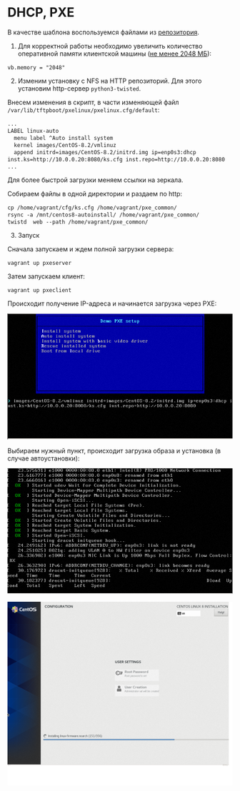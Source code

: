 # DHCP, PXE
В качестве шаблона воспользуемся файлами из [репозитория](https://github.com/nixuser/virtlab/tree/main/centos_pxe).

1. Для корректной работы необходимо увеличить количество оперативной памяти клиентской машины ([не менее 2048 МБ](https://bugzilla.redhat.com/show_bug.cgi?id=1314092)):
```
vb.memory = "2048"
```
2. Изменим установку с NFS на HTTP репозиторий. Для этого установим http-сервер `python3-twisted`.

Внесем изменения в скрипт, в части изменяющей файл `/var/lib/tftpboot/pxelinux/pxelinux.cfg/default`:
```
...
LABEL linux-auto
  menu label ^Auto install system
  kernel images/CentOS-8.2/vmlinuz
  append initrd=images/CentOS-8.2/initrd.img ip=enp0s3:dhcp inst.ks=http://10.0.0.20:8080/ks.cfg inst.repo=http://10.0.0.20:8080
...
```
Для более быстрой загрузки меняем ссылки на зеркала.

Собираем файлы в одной директории и раздаем по http:
```
cp /home/vagrant/cfg/ks.cfg /home/vagrant/pxe_common/
rsync -a /mnt/centos8-autoinstall/ /home/vagrant/pxe_common/
twistd  web --path /home/vagrant/pxe_common/
```

3. Запуск

Сначала запускаем и ждем полной загрузки сервера:
```
vagrant up pxeserver
```
Затем запускаем клиент:
```
vagrant up pxeclient
```
Происходит получение IP-адреса и начинается загрузка через PXE:

![1](images/1.png)

Выбираем нужный пункт, происходит загрузка образа и установка (в случае автоустановки):

![2](images/2.png)

![3](images/3.png)



